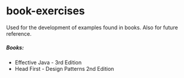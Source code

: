 # book-exercises

Used for the development of examples found in books. Also for future reference.

##### Books:

* Effective Java - 3rd Edition
* Head First - Design Patterns 2nd Edition
